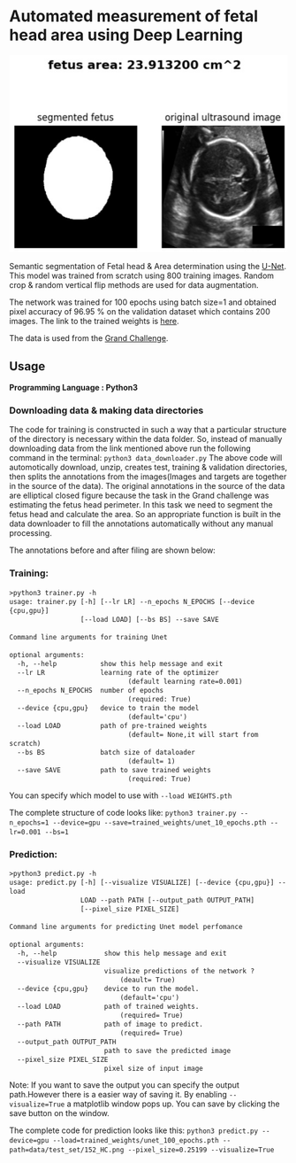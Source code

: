 # Automated measurement of fetal head area using Deep Learning
![segmented image](https://raw.githubusercontent.com/naveenrd/ultrasound-fetus-segmentation/master/segmented_image.JPG)

Semantic segmentation of Fetal head & Area determination using the [U-Net](https://arxiv.org/abs/1505.04597).
This model was trained from scratch using 800 training images. Random crop & random vertical flip methods are used for data augmentation.

The network was trained for 100 epochs using batch size=1 and obtained pixel accuracy of 96.95 % on the validation dataset which contains 200 images. The link to the trained weights is [here](https://drive.google.com/file/d/1-1EyBEFwcYASzuWcrETOv449BTrt0RaQ/view?usp=sharing).

The data is used from the [Grand Challenge](https://hc18.grand-challenge.org/).

## Usage
**Programming Language : Python3**
### Downloading data & making data directories
The code for training is constructed in such a way that a particular structure of the directory is necessary within the data folder. So, instead of manually downloading data from the link mentioned above run the following command in the terminal:
`python3 data_downloader.py`
The above code will automotically download, unzip, creates test, training & validation directories, then splits the annotations from the images(Images and targets are together in the source of the data).
The original annotations in the source of the data are elliptical closed figure because the task in the Grand challenge was estimating the fetus head perimeter. In this task we need to segment the fetus head and calculate the area. So an appropriate function is built in the data downloader to fill the annotations automatically without any manual processing.

The annotations before and after filing are shown below:



### Training:

```shell script
>python3 trainer.py -h
usage: trainer.py [-h] [--lr LR] --n_epochs N_EPOCHS [--device {cpu,gpu}]
                  [--load LOAD] [--bs BS] --save SAVE

Command line arguments for training Unet

optional arguments:
  -h, --help           show this help message and exit
  --lr LR              learning rate of the optimizer
                              (default learning rate=0.001)
  --n_epochs N_EPOCHS  number of epochs
                              (required: True)
  --device {cpu,gpu}   device to train the model
                              (default='cpu')
  --load LOAD          path of pre-trained weights
                              (default= None,it will start from scratch)
  --bs BS              batch size of dataloader
                              (default= 1)
  --save SAVE          path to save trained weights
                              (required: True)
```
You can specify which model to use with `--load WEIGHTS.pth`

The complete structure of code looks like:
`python3 trainer.py --n_epochs=1 --device=gpu --save=trained_weights/unet_10_epochs.pth --lr=0.001 --bs=1`

### Prediction:

```shell script
>python3 predict.py -h
usage: predict.py [-h] [--visualize VISUALIZE] [--device {cpu,gpu}] --load
                  LOAD --path PATH [--output_path OUTPUT_PATH]
                  [--pixel_size PIXEL_SIZE]

Command line arguments for predicting Unet model perfomance

optional arguments:
  -h, --help            show this help message and exit
  --visualize VISUALIZE
                        visualize predictions of the network ?
                            (deault= True)
  --device {cpu,gpu}    device to run the model.
                            (default='cpu')
  --load LOAD           path of trained weights.
                            (required= True)
  --path PATH           path of image to predict.
                            (required= True)
  --output_path OUTPUT_PATH
                        path to save the predicted image
  --pixel_size PIXEL_SIZE
                        pixel size of input image
```
Note: If you want to save the output you can specify the output path.However there is a easier way of saving it. By enabling `--visualize=True` a matplotlib window pops up. You can save by clicking the save button on the window.

The complete code for prediction looks like this:
`python3 predict.py --device=gpu --load=trained_weights/unet_100_epochs.pth --path=data/test_set/152_HC.png --pixel_size=0.25199 --visualize=True`
